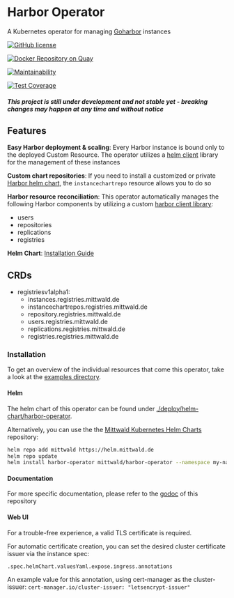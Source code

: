 # Harbor Operator

A Kubernetes operator for managing [Goharbor](https://github.com/goharbor/harbor) instances

[![GitHub license](https://img.shields.io/github/license/mittwald/harbor-operator.svg)](https://github.com/mittwald/harbor-operator/blob/master/LICENSE)

[![Docker Repository on Quay](https://quay.io/repository/mittwald/harbor-operator/status "Docker Repository on Quay")](https://quay.io/repository/mittwald/harbor-operator)

[![Maintainability](https://api.codeclimate.com/v1/badges/6208714b76fca48ea633/maintainability)](https://codeclimate.com/github/mittwald/harbor-operator/maintainability)

[![Test Coverage](https://api.codeclimate.com/v1/badges/6208714b76fca48ea633/test_coverage)](https://codeclimate.com/github/mittwald/harbor-operator/test_coverage)

##### This project is still under development and not stable yet - breaking changes may happen at any time and without notice
## Features

**Easy Harbor deployment & scaling**: Every Harbor instance is bound only to the deployed Custom Resource.
The operator utilizes a [helm client](https://github.com/mittwald/go-helm-client) library for the management of these instances

**Custom chart repositories**: If you need to install a customized or private [Harbor helm chart](https://github.com/goharbor/harbor-helm), the `instancechartrepo` resource allows you to do so

**Harbor resource reconciliation**: This operator automatically manages the following Harbor components by utilizing a custom [harbor client library](https://github.com/mittwald/goharbor-client):

- users
- repositories
- replications
- registries

**Helm Chart**: [Installation Guide](#Helm)

## CRDs
- registriesv1alpha1:
    - instances.registries.mittwald.de
    - instancechartrepos.registries.mittwald.de
    - repository.registries.mittwald.de
    - users.registries.mittwald.de
    - replications.registries.mittwald.de
    - registries.registries.mittwald.de
    
### Installation

To get an overview of the individual resources that come this operator, take a look at the [examples directory](./examples).
 
#### Helm
The helm chart of this operator can be found under [./deploy/helm-chart/harbor-operator](./deploy/helm-chart/harbor-operator).

Alternatively, you can use the the [Mittwald Kubernetes Helm Charts](https://helm.mittwald.de) repository:
```bash
helm repo add mittwald https://helm.mittwald.de
helm repo update
helm install harbor-operator mittwald/harbor-operator --namespace my-namespace
```

#### Documentation
For more specific documentation, please refer to the [godoc](https://pkg.go.dev/github.com/mittwald/harbor-operator) of this repository

#### Web UI
For a trouble-free experience, a valid TLS certificate is required.

For automatic certificate creation, you can set the desired cluster certificate issuer via the instance spec:
 
`.spec.helmChart.valuesYaml.expose.ingress.annotations`

An example value for this annotation, using cert-manager as the cluster-issuer: `cert-manager.io/cluster-issuer: "letsencrypt-issuer"`